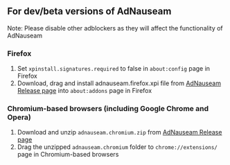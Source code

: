 ## For dev/beta versions of AdNauseam

Note: Please disable other adblockers as they will affect the functionality of AdNauseam

### Firefox
1. Set ``xpinstall.signatures.required`` to false in ``about:config`` page in Firefox
2. Download, drag and install adnauseam.firefox.xpi file from [AdNauseam Release page](https://github.com/dhowe/AdNauseam/releases) into ``about:addons`` page in Firefox

### Chromium-based browsers (including Google Chrome and Opera)
1. Download and unzip ``adnauseam.chromium.zip`` from [AdNauseam Release page](https://github.com/dhowe/AdNauseam/releases)
2. Drag the unzipped ``adnauseam.chromium`` folder to ``chrome://extensions/`` page in Chromium-based browsers